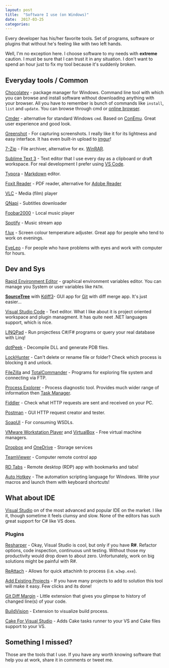 ```yaml
---
layout: post
title:  "Software I use (on Windows)"
date:  2017-03-25
categories: 
---
```


Every developer has his/her favorite tools. Set of programs, software or plugins that without he's feeling like with two left hands. 

Well, I'm no exception here. I choose software to my needs with **extreme** caution. I must be sure that I can trust it in any situation. I don't want to spend an hour just to fix my tool because it's suddenly broken.

## Everyday tools / Common

[Chocolatey](https://chocolatey.org) - package manager for Windows. Command line tool with which you can browse and install software without downloading anything with your browser. All you have to remember is bunch of commands like `install`, `list` and `update`. You can browse through cmd or [online browser](https://chocolatey.org/packages).



[Cmder](http://cmder.net) - alternative for standard Windows `cmd`. Based on [ConEmu](https://conemu.github.io). Great user experience and good look.



[Greenshot](http://getgreenshot.org) - For capturing screenshots. I really like it for its lightness and easy interface. It has even built-in upload to [imgur](http://imgur.com)!



[7-Zip](http://www.7-zip.org) - File archiver, alternative for ex. [WinRAR](http://www.win-rar.com/).



[Sublime Text 3](https://www.sublimetext.com/3) - Text editor that I use every day as a clipboard or draft workspace. For real development I prefer using [VS Code](https://code.visualstudio.com).



[Typora](https://typora.io) - [Markdown](https://pl.wikipedia.org/wiki/Markdown) editor.


[Foxit Reader](https://www.foxitsoftware.com/products/pdf-reader/) - PDF reader, alternative for [Adobe Reader](https://get.adobe.com/pl/reader/)


[VLC](http://www.videolan.org/vlc/) - Media (film) player


[QNapi](http://qnapi.github.io) - Subtitles downloader


[Foobar2000](http://www.foobar2000.org) - Local music player


[Spotify](https://www.spotify.com) - Music stream app


[f.lux](https://justgetflux.com) - Screen colour temperature adjuster. Great app for people who tend to work on evenings.

[EyeLeo](http://eyeleo.com) - For people who have problems with eyes and work with computer for hours.




## Dev and Sys

[Rapid Environment Editor](https://www.rapidee.com/en/about) - graphical environment variables editor. You can manage you System or user variables like `PATH`.


[**SourceTree**](https://www.sourcetreeapp.com) with [Kdiff3]()- GUI app for [Git](https://git-scm.com) with diff merge app. It's just easier...


[Visual Studio Code](https://code.visualstudio.com) - Text editor. What I like about it is project oriented workspace and plugin managment. It has quite neet .NET languages support, which is nice.


[LINQPad](https://www.linqpad.net) - Run projectless C#/F# programs or query your real database with Linq!


[dotPeek](https://www.jetbrains.com/decompiler/) - Decompile DLL and generate PDB files.


[LockHunter](https://lockhunter.com) - Can't delete or rename file or folder? Check which process is blocking it and unlock.


[FileZilla](https://filezilla-project.org) and [TotalCommander](https://www.ghisler.com) - Programs for exploring file system and connecting via FTP.


[Process Explorer](https://technet.microsoft.com/en-us/sysinternals/processexplorer.aspx)  - Process diagnostic tool. Provides much wider range of information then [Task Manager](https://en.wikipedia.org/wiki/Task_Manager_(Windows)).


[Fiddler](http://www.telerik.com/fiddler) - Check what HTTP requests are sent and received on your PC.


[Postman](https://www.getpostman.com) - GUI HTTP request creator and tester.


[SoapUI](https://www.soapui.org) - For consuming WSDLs.


[VMware Workstation Player](http://www.vmware.com/products/player/playerpro-evaluation.html) and [VirtualBox](https://www.virtualbox.org) - Free virtual machine managers.


[Dropbox](https://www.dropbox.com) and [OneDrive](https://onedrive.live.com/) - Storage services


[TeamViewer](https://www.teamviewer.com) - Computer remote control app


[RD Tabs](http://www.avianwaves.com/tech/tools/rdtabs.aspx) - Remote desktop (RDP) app with bookmarks and tabs!


[Auto Hotkey](https://autohotkey.com) - The automation scripting language for Windows. Write your macros and launch them with keyboard shortcuts!



## What about IDE

[Visual Studio](https://www.visualstudio.com/pl/?rr=https%3A%2F%2Fwww.google.pl%2F) on of the most advanced and popular IDE on the market. I like it, though sometime it feels clumsy and slow. None of the editors has such great support for C# like VS does.



### Plugins

[Resharper](https://www.jetbrains.com/resharper/) - Okay, Visual Studio is cool, but only if you have **R#**. Refactor options, code inspection, continuous unit testing. Without those my productivity would drop down to about zero. Unfortunately, work on big solutions might be painful with R#.


[ReAttach](https://marketplace.visualstudio.com/items?itemName=ErlandR.ReAttach) - Allows for quick attachinh to process (i.e. `w3wp.exe`).


[Add Existing Projects](https://marketplace.visualstudio.com/items?itemName=RichardJMoss.AddExistingProjects) - If you have many projects to add to solution this tool will make it easy. Few clicks and its done!


[Git Diff Margin](https://marketplace.visualstudio.com/items?itemName=LaurentKempe.GitDiffMargin) - Little extension that gives you glimpse to history of changed line(s) of your code.


[BuildVision](https://marketplace.visualstudio.com/items?itemName=AlekseyNagovitsyn.BuildVision) - Extension to visualize build process.


[Cake For Visual Studio](http://cakebuild.net/blog/2016/09/cake-for-visual-studio) - Adds Cake tasks runner to your VS and Cake files support to your VS.



## Something I missed?

Those are the tools that I use. If you have any worth knowing software that help you at work, share it in comments or tweet me.